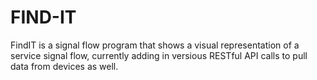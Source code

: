 # FIND-IT
FindIT is a signal flow program that shows a visual representation of a service signal flow, currently adding in versious RESTful API calls to pull data from devices as well. 
